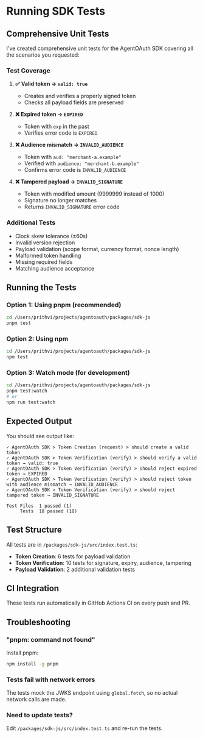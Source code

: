 # Running SDK Tests

## Comprehensive Unit Tests

I've created comprehensive unit tests for the AgentOAuth SDK covering all the scenarios you requested:

### Test Coverage

1. **✅ Valid token → `valid: true`**
   - Creates and verifies a properly signed token
   - Checks all payload fields are preserved

2. **❌ Expired token → `EXPIRED`**
   - Token with `exp` in the past
   - Verifies error code is `EXPIRED`

3. **❌ Audience mismatch → `INVALID_AUDIENCE`**
   - Token with `aud: "merchant-a.example"`
   - Verified with `audience: "merchant-b.example"`
   - Confirms error code is `INVALID_AUDIENCE`

4. **❌ Tampered payload → `INVALID_SIGNATURE`**
   - Token with modified amount (9999999 instead of 1000)
   - Signature no longer matches
   - Returns `INVALID_SIGNATURE` error code

### Additional Tests

- Clock skew tolerance (±60s)
- Invalid version rejection
- Payload validation (scope format, currency format, nonce length)
- Malformed token handling
- Missing required fields
- Matching audience acceptance

## Running the Tests

### Option 1: Using pnpm (recommended)

```bash
cd /Users/prithvi/projects/agentoauth/packages/sdk-js
pnpm test
```

### Option 2: Using npm

```bash
cd /Users/prithvi/projects/agentoauth/packages/sdk-js
npm test
```

### Option 3: Watch mode (for development)

```bash
cd /Users/prithvi/projects/agentoauth/packages/sdk-js
pnpm test:watch
# or
npm run test:watch
```

## Expected Output

You should see output like:

```
✓ AgentOAuth SDK > Token Creation (request) > should create a valid token
✓ AgentOAuth SDK > Token Verification (verify) > should verify a valid token → valid: true
✓ AgentOAuth SDK > Token Verification (verify) > should reject expired token → EXPIRED
✓ AgentOAuth SDK > Token Verification (verify) > should reject token with audience mismatch → INVALID_AUDIENCE
✓ AgentOAuth SDK > Token Verification (verify) > should reject tampered token → INVALID_SIGNATURE

Test Files  1 passed (1)
     Tests  18 passed (18)
```

## Test Structure

All tests are in `/packages/sdk-js/src/index.test.ts`:

- **Token Creation**: 6 tests for payload validation
- **Token Verification**: 10 tests for signature, expiry, audience, tampering
- **Payload Validation**: 2 additional validation tests

## CI Integration

These tests run automatically in GitHub Actions CI on every push and PR.

## Troubleshooting

### "pnpm: command not found"

Install pnpm:
```bash
npm install -g pnpm
```

### Tests fail with network errors

The tests mock the JWKS endpoint using `global.fetch`, so no actual network calls are made.

### Need to update tests?

Edit `/packages/sdk-js/src/index.test.ts` and re-run the tests.

